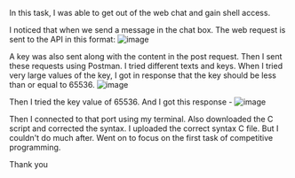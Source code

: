 In this task, I was able to get out of the web chat and gain shell access.

I noticed that when we send a message in the chat box. The web request is sent to the API in this format:
![image](https://github.com/Jayklean123/Task-4/assets/115914382/972f4fc5-6da0-4bb7-a75c-d702a791f95b)


A key was also sent along with the content in the post request. Then I sent these requests using Postman. I tried different texts and keys. When I tried very large values of the key, I got in response that the key should be
less than or equal to 65536. 
![image](https://github.com/Jayklean123/Task-4/assets/115914382/51e91870-acbd-4a50-97ad-442f8a934dcf)

Then I tried the key value of 65536. And I got this response -
![image](https://github.com/Jayklean123/Task-4/assets/115914382/bf066dee-bbe8-4006-b304-5d5d9cb62a55)

Then I connected to that port using my terminal. Also downloaded the C script and corrected the syntax. I uploaded the correct syntax C file. 
But I couldn't do much after. Went on to focus on the first task of competitive programming.

Thank you
